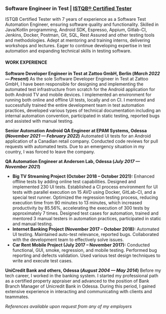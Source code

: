 ### Software Engineer in Test | [ISTQB® Certified Tester](https://app.skillsclub.com/credential/62359-3b2ce1a143c798c85162418fdcf2905fd5178b3e1747dc42265c1705ad203b65)

ISTQB Certified Tester with 7 years of experience as a Software Test Automation Engineer, ensuring software quality and functionality. Skilled in Java/Kotlin programming, Android SDK, Espresso, Appium, Gitlab-CI, Jenkins, Docker, Postman, Git, SQL, Rest Assured and other testing tools and methodologies. Adept at mentoring and training interns, delivering workshops and lectures. Eager to continue developing expertise in test automation and expanding technical skills in testing software.


#### WORK EXPERIENCE
**Software Developer Engineer in Test at Zattoo GmbH, Berlin (_March 2022 — Present_)**
As the sole Software Developer Engineer in Test at Zattoo GmbH, I have been responsible
for designing and implementing the automated test infrastructure from scratch for
the Android application for both Android TV and mobile devices. I implemented an
environment for running both online and offline UI tests, locally and on CI. I mentored
and successfully trained the entire development team in test automation practices,
developed various types of technical documentation including an internal automation
convention, participated in static testing, reported bugs and assisted with manual
testing.

**Senior Automation Android QA Engineer at EPAM Systems, Odessa (_November 2021 — February 2022_)**
 Automated UI tests for an Android application of a Canadian retail company. Conducted
code reviews for pull requests with automated tests. Due to an emergency situation in
my country, I was forced to leave the company.

**QA Automation Engineer at Andersen Lab, Odessa (_July 2017 — November 2021_)**
- **Big TV Streaming Project (October 2018 – October 2021):** Enhanced offline tests by adding online test capabilities. Designed and implemented 230 UI tests. Established a CI process environment for UI tests with parallel execution on 15 AVD using Docker, GitLab-CI, and a special test runner. Optimized the regression testing process, reducing execution time from 90 minutes to 13 minutes, which increased productivity by 85.56%, accelerating the execution of 300 tests by approximately 7 times. Designed test cases for automation, trained
and mentored 3 manual testers in automation practices, participated in static and
manual testing.
- **Internet Banking Project (November 2017 – October 2018):** Automated UI testing.
Maintained auto-test relevance, reported bugs. Collaborated with the development
team to effectively solve issues.
- **Car Rent Mobile Project (July 2017 – November 2017):** Conducted functional,
GUI, smoke, regression, and mobile testing. Performed bug reporting and defects
validation. Used various test design techniques to write and execute test cases.

**UniCredit Bank and others, Odessa (_August 2004 — May 2014_)**
Before my tech career, I worked in the banking system. I started my professional path as
a certified property appraiser and advanced to the position of Bank Branch Manager of
Unicredit Bank in Odessa. During this period, I gained extensive experience in interacting
and communicating with clients and teammates.

_References available upon request from any of my employers_

